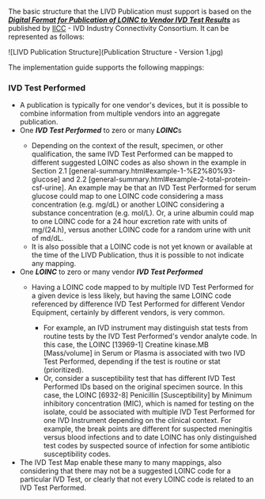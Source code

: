 The basic structure that the LIVD Publication must support is based on the **_[Digital Format for Publication of LOINC to Vendor IVD Test Results](https://ivdconnectivity.org/wp-content/uploads/2024/01/2021_02_28_-_IICC_LIVD_Digital_Format_V2.pdf)_** as published by [IICC](https://ivdconnectivity.org/) - IVD Industry Connectivity Consortium. It can be represented as follows:

![LIVD Publication Structure](Publication Structure - Version 1.jpg)

The implementation guide supports the following mappings:

<h3> IVD Test Performed </h3>
<ul>
     <li> A publication is typically for one vendor's devices, but it is possible to combine information from multiple vendors into an aggregate publication.
     </li>
     <li> One <b><i>IVD Test Performed</i></b> to zero or many <b><i>LOINC</i></b>s </li>
         <ul>
             <li> Depending on the context of the result, specimen, or other qualification, the same IVD Test Performed can be mapped to different suggested LOINC codes as also shown in the example in Section 2.1 [general-summary.html#example-1-%E2%80%93-glucose] and 2.2 [general-summary.html#example-2-total-protein-csf-urine].  An example may be that an IVD Test Performed for serum glucose could map to one LOINC code considering a mass concentration (e.g. mg/dL) or another LOINC considering a substance concentration (e.g. mol/L). Or, a urine albumin could map to one LOINC code for a 24 hour excretion rate with units of mg/(24.h), versus another LOINC code for a random urine with unit of md/dL.</li>
             <li> It is also possible that a LOINC code is not yet known or available at the time of the LIVD Publication, thus it is possible to not indicate any mapping.</li>
         </ul>
     <li> One <b><i>LOINC</i></b> to zero or many vendor <b><i>IVD Test Performed</i></b></li>
         <ul>
             <li> Having a LOINC code mapped to by multiple IVD Test Performed for a given device is less likely, but having the same LOINC code referenced by difference IVD Test Performed for different Vendor Equipment, certainly by different vendors, is very common.</li>
                  <ul>
                     <li> For example, an IVD instrument may distinguish stat tests from routine tests by the IVD Test Performed's vendor analyte code. In this case, the LOINC [13969-1] Creatine kinase.MB [Mass/volume] in Serum or Plasma is associated with two IVD Test Performed, depending if the test is routine or stat (prioritized).</li>
                     <li> Or, consider a susceptibility test that has different IVD Test Performed IDs based on the original specimen source. In this case, the LOINC [6932-8] Penicillin [Susceptibility] by Minimum inhibitory concentration (MIC), which is named for testing on the isolate, could be associated with multiple IVD Test Performed for one IVD Instrument depending on the clinical context. For example, the break points are different for suspected meningitis versus blood infections and to date LOINC has only distinguished test codes by suspected source of infection for some antibiotic susceptibility codes.</li>
                 </ul>
        </ul>
     <li> The IVD Test Map enable these many to many mappings, also considering that there may not be a suggested LOINC code for a particular IVD Test, or clearly that not every LOINC code is related to an IVD Test Performed.</li>
</ul>
